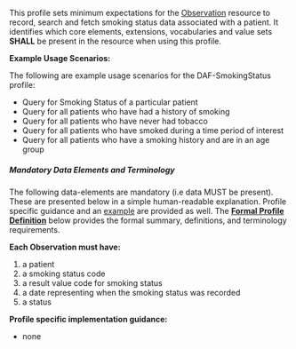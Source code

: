 


This profile sets minimum expectations for the [Observation] resource to record, search and fetch smoking status data associated with a patient. It identifies which core elements, extensions, vocabularies and value sets **SHALL** be present in the resource when using this profile.

**Example Usage Scenarios:**

The following are example usage scenarios for the DAF-SmokingStatus
profile:

-   Query for Smoking Status of a particular patient
-   Query for all patients who have had a history of smoking
-   Query for all patients who have never had tobacco
-   Query for all patients who have smoked during a time period of
    interest
-   Query for all patients who have a smoking history and are in an age
    group

##### Mandatory Data Elements and Terminology


The following data-elements are mandatory (i.e data MUST be present). These are presented below in a simple human-readable explanation.  Profile specific guidance and an [example](#example) are provided as well.  The [**Formal Profile Definition**](#profile) below provides the  formal summary, definitions, and  terminology requirements.  

**Each Observation must have:**

1.  a patient
1.  a smoking status code
1.  a result value code for smoking status
1.  a date representing when the smoking status was recorded
1.  a status

**Profile specific implementation guidance:**

* none

[Observation]: http://hl7-fhir.github.io/observation.html
